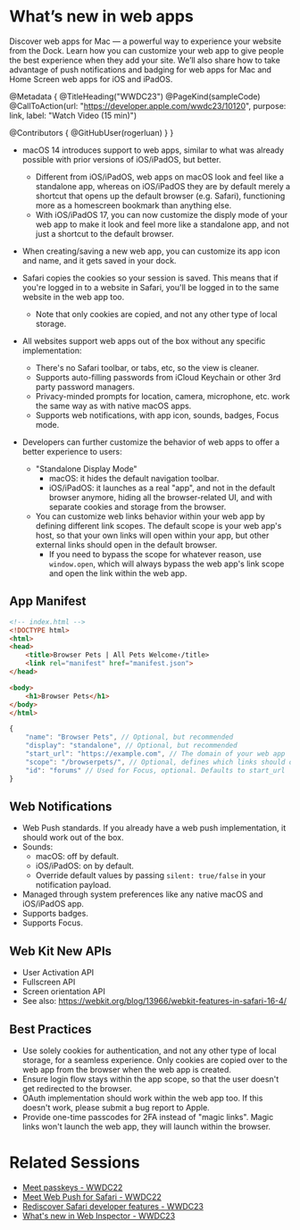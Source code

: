 # What’s new in web apps

Discover web apps for Mac — a powerful way to experience your website from the Dock. Learn how you can customize your web app to give people the best experience when they add your site. We’ll also share how to take advantage of push notifications and badging for web apps for Mac and Home Screen web apps for iOS and iPadOS.

@Metadata {
   @TitleHeading("WWDC23")
   @PageKind(sampleCode)
   @CallToAction(url: "https://developer.apple.com/wwdc23/10120", purpose: link, label: "Watch Video (15 min)")

   @Contributors {
      @GitHubUser(rogerluan)
   }
}



- macOS 14 introduces support to web apps, similar to what was already possible with prior versions of iOS/iPadOS, but better.
  - Different from iOS/iPadOS, web apps on macOS look and feel like a standalone app, whereas on iOS/iPadOS they are by default merely a shortcut that opens up the default browser (e.g. Safari), functioning more as a homescreen bookmark than anything else.
  - With iOS/iPadOS 17, you can now customize the disply mode of your web app to make it look and feel more like a standalone app, and not just a shortcut to the default browser.

- When creating/saving a new web app, you can customize its app icon and name, and it gets saved in your dock.
- Safari copies the cookies so your session is saved. This means that if you're logged in to a website in Safari, you'll be logged in to the same website in the web app too.
  - Note that only cookies are copied, and not any other type of local storage.

- All websites support web apps out of the box without any specific implementation:
  - There's no Safari toolbar, or tabs, etc, so the view is cleaner.
  - Supports auto-filling passwords from iCloud Keychain or other 3rd party password managers.
  - Privacy-minded prompts for location, camera, microphone, etc. work the same way as with native macOS apps.
  - Supports web notifications, with app icon, sounds, badges, Focus mode.

- Developers can further customize the behavior of web apps to offer a better experience to users:
  - "Standalone Display Mode"
    - macOS: it hides the default navigation toolbar.
    - iOS/iPadOS: it launches as a real "app", and not in the default browser anymore, hiding all the browser-related UI, and with separate cookies and storage from the browser.
  - You can customize web links behavior within your web app by defining different link scopes. The default scope is your web app's host, so that your own links will open within your app, but other external links should open in the default browser.
    - If you need to bypass the scope for whatever reason, use `window.open`, which will always bypass the web app's link scope and open the link within the web app.

## App Manifest

```html
<!-- index.html -->
<!DOCTYPE html>
<html>
<head>
    <title>Browser Pets | All Pets Welcome‹/title>
    <link rel="manifest" href="manifest.json">
</head>

<body>
    <h1>Browser Pets</h1>
</body>
</html>
```

```js
{
    "name": "Browser Pets", // Optional, but recommended
    "display": "standalone", // Optional, but recommended
    "start_url": "https://example.com", // The domain of your web app
    "scope": "/browserpets/", // Optional, defines which links should open within your web app
    "id": "forums" // Used for Focus, optional. Defaults to start_url
}
```

## Web Notifications

- Web Push standards. If you already have a web push implementation, it should work out of the box.
- Sounds:
  - macOS: off by default.
  - iOS/iPadOS: on by default.
  - Override default values by passing `silent: true/false` in your notification payload.
- Managed through system preferences like any native macOS and iOS/iPadOS app.
- Supports badges.
- Supports Focus.

## Web Kit New APIs

- User Activation API
- Fullscreen API
- Screen orientation API
- See also: https://webkit.org/blog/13966/webkit-features-in-safari-16-4/

## Best Practices

- Use solely cookies for authentication, and not any other type of local storage, for a seamless experience. Only cookies are copied over to the web app from the browser when the web app is created.
- Ensure login flow stays within the app scope, so that the user doesn't get redirected to the browser.
- OAuth implementation should work within the web app too. If this doesn't work, please submit a bug report to Apple.
- Provide one-time passcodes for 2FA instead of "magic links". Magic links won't launch the web app, they will launch within the browser.

# Related Sessions

- [Meet passkeys - WWDC22](https://wwdcnotes.com/notes/wwdc22/10092/)
- [Meet Web Push for Safari - WWDC22](https://developer.apple.com/videos/play/wwdc2022/10098/)
- [Rediscover Safari developer features - WWDC23](https://developer.apple.com/videos/play/wwdc2023/10262)
- [What's new in Web Inspector - WWDC23](https://developer.apple.com/videos/play/wwdc2023/10118)
